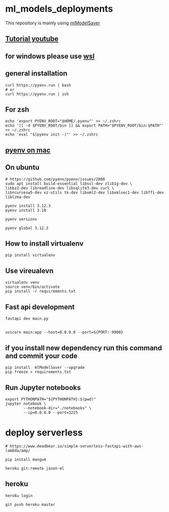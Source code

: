 # ml_models_deployments
This repository is mainly using [mlModelSaver](https://pypi.org/project/mlModelSaver/)

## [Tutorial youtube](https://www.youtube.com/watch?v=fchTlNk2P8s)


## for windows please use [wsl](https://learn.microsoft.com/en-us/windows/wsl/install)

## general installation
```
curl https://pyenv.run | bash
# or
curl https://pyenv.run | zsh
```

## For zsh
```
echo 'export PYENV_ROOT="$HOME/.pyenv"' >> ~/.zshrc
echo '[[ -d $PYENV_ROOT/bin ]] && export PATH="$PYENV_ROOT/bin:$PATH"' >> ~/.zshrc
echo 'eval "$(pyenv init -)"' >> ~/.zshrc
```


## [pyenv on mac](https://github.com/pyenv/pyenv?tab=readme-ov-file#getting-pyenv)

## On ubuntu
```
# https://github.com/pyenv/pyenv/issues/2888
sudo apt install build-essential libssl-dev zlib1g-dev \
libbz2-dev libreadline-dev libsqlite3-dev curl \
libncursesw5-dev xz-utils tk-dev libxml2-dev libxmlsec1-dev libffi-dev liblzma-dev
```

```
pyenv install 3.12.3
pyenv install 3.10
```

```
pyenv versions
```

```
pyenv global 3.12.3
```

## How to install virtualenv

```
pip install virtualenv
```

## Use vireualevn
```
virtualenv venv
source venv/bin/activate
pip install -r requirements.txt
```

## Fast api development
```
fastapi dev main.py
```

##
```
uvicorn main:app --host=0.0.0.0 --port=${PORT:-9900}
```

## if you install new dependency run this command and commit your code
```
pip install  mlModelSaver --upgrade
pip freeze > requirements.txt
```

## Run Jupyter notebooks
```
export PYTHONPATH="${PYTHONPATH}:$(pwd)"
jupyter notebook \
        --notebook-dir="./notebooks" \
        --ip=0.0.0.0 --port=3225
```

# deploy serverless
```
# https://www.deadbear.io/simple-serverless-fastapi-with-aws-lambda/amp/

pip install mangum

```

```
heroku git:remote jason-ml
```

## heroku
```
heroku login

git push heroku master
```
